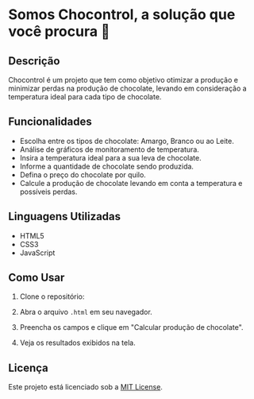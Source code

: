 # Somos Chocontrol, a solução que você procura 🍫


## Descrição

Chocontrol é um projeto que tem como objetivo otimizar a produção e minimizar perdas na produção de chocolate, levando em consideração a temperatura ideal para cada tipo de chocolate.

## Funcionalidades

- Escolha entre os tipos de chocolate: Amargo, Branco ou ao Leite.
- Análise de gráficos de monitoramento de temperatura.
- Insira a temperatura ideal para a sua leva de chocolate.
- Informe a quantidade de chocolate sendo produzida.
- Defina o preço do chocolate por quilo.
- Calcule a produção de chocolate levando em conta a temperatura e possíveis perdas.

## Linguagens Utilizadas

- HTML5 
- CSS3
- JavaScript

## Como Usar

1. Clone o repositório:

2. Abra o arquivo `.html` em seu navegador.

3. Preencha os campos e clique em "Calcular produção de chocolate".

4. Veja os resultados exibidos na tela.


## Licença

Este projeto está licenciado sob a [MIT License](link_para_license.md).
